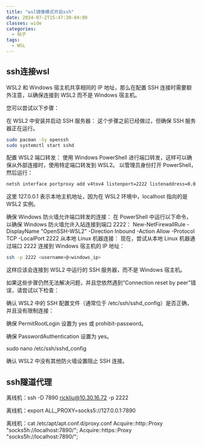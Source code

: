 ```yaml
---
title: "wsl镜像模式开启ssh"
date: 2024-07-2T15:47:30-04:00
classes: wide
categories:
  - 帖子
tags:
  - WSL
---
```

## ssh连接wsl
WSL2 和 Windows 宿主机共享相同的 IP 地址，那么在配置 SSH 连接时需要额外注意，以确保连接到 WSL2 而不是 Windows 宿主机。

您可以尝试以下步骤：

在 WSL2 中安装并启动 SSH 服务器： 这个步骤之前已经做过，但确保 SSH 服务器正在运行。
```bash
sudo pacman -Sy openssh
sudo systemctl start sshd
```
配置 WSL2 端口转发： 使用 Windows PowerShell 进行端口转发，这样可以确保从外部连接时，使用特定端口转发到 WSL2。 以管理员身份打开 PowerShell，然后运行：
```bash
netsh interface portproxy add v4tov4 listenport=2222 listenaddress=0.0.0.0 connectport=22 connectaddress=127.0.0.1
```
这里 127.0.0.1 表示本地主机地址，因为在 WSL2 环境中，localhost 指向的是 WSL2 实例。

确保 Windows 防火墙允许端口转发的连接： 在 PowerShell 中运行以下命令，以确保 Windows 防火墙允许入站连接到端口 2222：
New-NetFirewallRule -DisplayName "OpenSSH-WSL2" -Direction Inbound -Action Allow -Protocol TCP -LocalPort 2222
从本地 Linux 机器连接： 现在，尝试从本地 Linux 机器通过端口 2222 连接到 Windows 宿主机的 IP 地址：
```bash
ssh -p 2222 <username>@<windows_ip>
```

这样应该会连接到 WSL2 中运行的 SSH 服务器，而不是 Windows 宿主机。


如果这些步骤仍然无法解决问题，并且您依然遇到“Connection reset by peer”错误，请尝试以下检查：

确认 WSL2 中的 SSH 配置文件（通常位于 /etc/ssh/sshd_config）是否正确，并且没有限制连接：

确保 PermitRootLogin 设置为 yes 或 prohibit-password。

确保 PasswordAuthentication 设置为 yes。

sudo nano /etc/ssh/sshd_config

确认 WSL2 中没有其他防火墙设置阻止 SSH 连接。


## ssh隧道代理

离线机：ssh -D 7890  rickliu@10.30.16.72 -p 2222

离线机：export ALL_PROXY=socks5://127.0.0.1:7890

离线机：cat /etc/apt/apt.conf.d/proxy.conf
Acquire::http::Proxy "socks5h://localhost:7890/";
Acquire::https::Proxy "socks5h://localhost:7890/";
